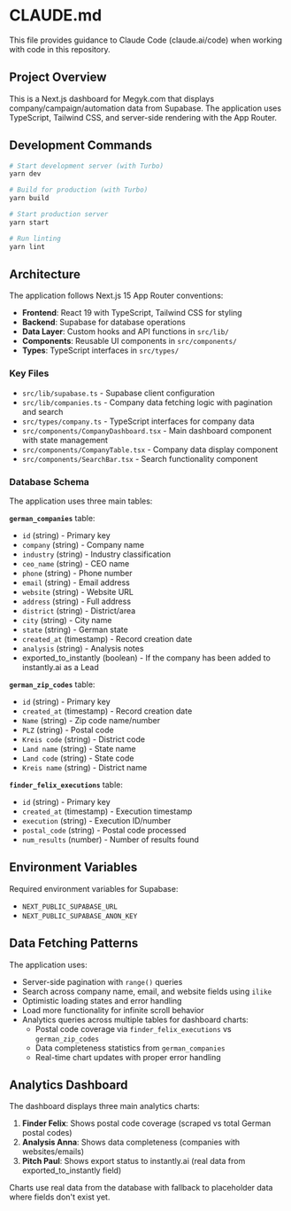# CLAUDE.md

This file provides guidance to Claude Code (claude.ai/code) when working with code in this repository.

## Project Overview

This is a Next.js dashboard for Megyk.com that displays company/campaign/automation data from Supabase. The application uses TypeScript, Tailwind CSS, and server-side rendering with the App Router.

## Development Commands

```bash
# Start development server (with Turbo)
yarn dev

# Build for production (with Turbo)  
yarn build

# Start production server
yarn start

# Run linting
yarn lint
```

## Architecture

The application follows Next.js 15 App Router conventions:

- **Frontend**: React 19 with TypeScript, Tailwind CSS for styling
- **Backend**: Supabase for database operations
- **Data Layer**: Custom hooks and API functions in `src/lib/`
- **Components**: Reusable UI components in `src/components/`
- **Types**: TypeScript interfaces in `src/types/`

### Key Files

- `src/lib/supabase.ts` - Supabase client configuration
- `src/lib/companies.ts` - Company data fetching logic with pagination and search
- `src/types/company.ts` - TypeScript interfaces for company data
- `src/components/CompanyDashboard.tsx` - Main dashboard component with state management
- `src/components/CompanyTable.tsx` - Company data display component
- `src/components/SearchBar.tsx` - Search functionality component

### Database Schema

The application uses three main tables:

**`german_companies`** table:
- `id` (string) - Primary key
- `company` (string) - Company name
- `industry` (string) - Industry classification
- `ceo_name` (string) - CEO name
- `phone` (string) - Phone number
- `email` (string) - Email address
- `website` (string) - Website URL
- `address` (string) - Full address
- `district` (string) - District/area
- `city` (string) - City name
- `state` (string) - German state
- `created_at` (timestamp) - Record creation date
- `analysis` (string) - Analysis notes
- exported_to_instantly (boolean) - If the company has been added to instantly.ai as a Lead

**`german_zip_codes`** table:
- `id` (string) - Primary key
- `created_at` (timestamp) - Record creation date
- `Name` (string) - Zip code name/number
- `PLZ` (string) - Postal code
- `Kreis code` (string) - District code
- `Land name` (string) - State name
- `Land code` (string) - State code
- `Kreis name` (string) - District name

**`finder_felix_executions`** table:
- `id` (string) - Primary key
- `created_at` (timestamp) - Execution timestamp
- `execution` (string) - Execution ID/number
- `postal_code` (string) - Postal code processed
- `num_results` (number) - Number of results found

## Environment Variables

Required environment variables for Supabase:
- `NEXT_PUBLIC_SUPABASE_URL`
- `NEXT_PUBLIC_SUPABASE_ANON_KEY`

## Data Fetching Patterns

The application uses:
- Server-side pagination with `range()` queries
- Search across company name, email, and website fields using `ilike` 
- Optimistic loading states and error handling
- Load more functionality for infinite scroll behavior
- Analytics queries across multiple tables for dashboard charts:
  - Postal code coverage via `finder_felix_executions` vs `german_zip_codes`
  - Data completeness statistics from `german_companies`
  - Real-time chart updates with proper error handling

## Analytics Dashboard

The dashboard displays three main analytics charts:
1. **Finder Felix**: Shows postal code coverage (scraped vs total German postal codes)
2. **Analysis Anna**: Shows data completeness (companies with websites/emails)
3. **Pitch Paul**: Shows export status to instantly.ai (real data from exported_to_instantly field)

Charts use real data from the database with fallback to placeholder data where fields don't exist yet.
